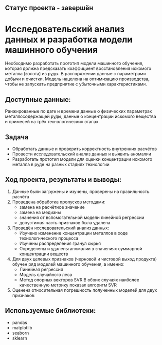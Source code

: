 ## Статус проекта - завершён
# Исследовательский анализ данных и разработка модели машинного обучения
Необходимо разработать прототип модели машинного обучения, которая должна предсказать коэффициент восстановления искомого металла (золота) из руды. 
В распоряжении данные с параметрами добычи и очистки. Модель нацелена на оптимизацию производства, чтобы не запускать предприятие с убыточными характеристиками.

## Доступные данные:
Ранжированные по дате и времени данные о физических параметрах металлосодержащей руды, данные о концентрации искомого вещества и примесей на трёх технологических этапах.

## Задача
- Обработать данные и проверить корректность внутренних расчётов
- Провести исследовательский анализ данных и выявить аномалии
- Разработать прототип модели для оценки концентрации искомого металла в руде на разных стадиях технологии

## Ход проекта, результаты и выводы:
1. Данные были загружены и изучены, проверены на правильность расчёта
2. Проведена обработка пропусков методами:
    - замена на расчётное значение
    - замена на медианы
    - значения от вспомогательной модели линейной регрессии
    - допустимая часть признаков была удалена
3. Проведён исследовательский анализ данных:
    - Изучено изменение концентрации металлов в ходе технологического процесса
    - Изучены распределения гранул сырья
    - Определены и удалены аномалии в значениях суммарной концентрации веществ
4. Для двух целевых признаков (черновой и чистовой выход продукта) обучен ряд моделей машинного обучения, а именно:
    - Линейная регрессия
    - Модель случайного леса
    - Метод опорных векторов SVR
    В обоих случаях наиболее качественную метрику показал алгоритм SVR
5. Оценена относительная погрешность полученных моделей для двух признаков: 

## Используемые библиотеки:
- pandas
- matplotlib
- seaborn
- sklearn
